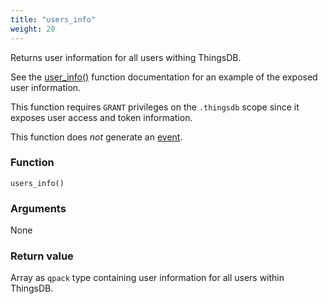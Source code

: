 ```yaml
---
title: "users_info"
weight: 20
---
```


Returns user information for all users withing ThingsDB.

See the [user_info()](../../thingsdb-api/user_info) function documentation for an example of the exposed user information.

This function requires `GRANT` privileges on the `.thingsdb` scope since it
exposes user access and token information.

This function does *not* generate an [event](../../events).

### Function
`users_info()`

### Arguments
None

### Return value
Array as `qpack` type containing user information for all users within ThingsDB.
